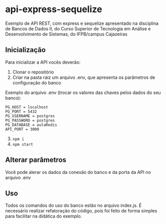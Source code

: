 # api-express-sequelize

Exemplo de API REST, com express e sequelize apresentado na disciplina de Bancos de Dados II, do Curso Superior de Tecnologia em Análise e Desenvolvimento de Sistemas, do IFPB/campus Cajazeiras

## Inicialização
Para inicializar a API vocês deverão:
1. Clonar o repositório
2. Criar na pasta raiz um arquivo .env, que apresenta os parâmetros de configuração do banco

Exemplo do arquivo .env (trocar os valores das chaves pelos dados do seu banco):
```
PG_HOST = localhost
PG_PORT = 5432
PG_USERNAME = postgres
PG_PASSWORD = postgres
PG_DATABASE = aulaRedis
API_PORT = 3000
```

3. ```npm i```
4. ```npm start```

## Alterar parâmetros
Você pode alerar os dados da conexão do banco e da porta da API no arquivo .env

## Uso
Todos os comandos do uso do banco estão no arquivo index.js. É necessário realizar refatoração do código, pois foi feito de forma simples para facilitar na didática do exemplo.
